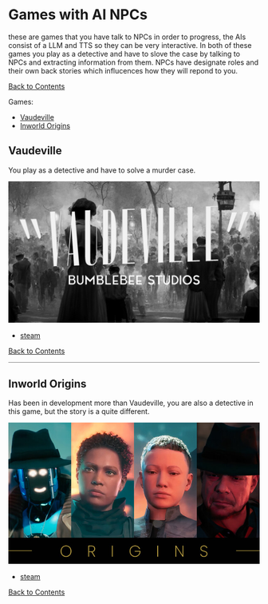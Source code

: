 # Games with AI NPCs

these are games that you have talk to NPCs in order to progress, the AIs consist of a LLM and TTS so they can be very interactive. In both of these games you play as a detective and have to slove the case by talking to NPCs and extracting information from them. NPCs have designate roles and their own back stories which influcences how they will repond to you.

[Back to Contents](#contents)

Games:

- [Vaudeville](#vaudeville)
- [Inworld Origins](#inworld-origins)




## Vaudeville

You play as a detective and have to solve a murder case.

![image](</Images/Game(NPCs)/vaudeville.png>)

- [steam](https://store.steampowered.com/app/2240920/Vaudeville/)

[Back to Contents](#contents)

<hr style="height:1px;border-width:0;color:gray;background-color:gray">

## Inworld Origins

Has been in development more than Vaudeville, you are also a detective in this game, but the story is a quite different.

![image](</Images/Game(NPCs)/origins.jpg>)

- [steam](https://store.steampowered.com/app/2199920/Inworld_Origins/)

[Back to Contents](#contents)